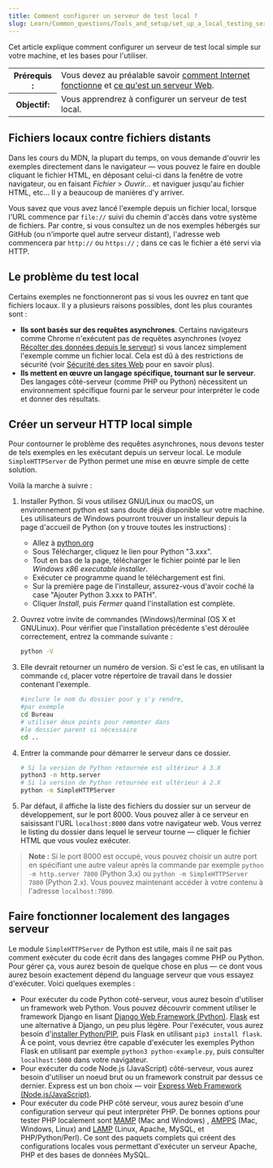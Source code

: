 ```yaml
---
title: Comment configurer un serveur de test local ?
slug: Learn/Common_questions/Tools_and_setup/set_up_a_local_testing_server
---
```


Cet article explique comment configurer un serveur de test local simple sur votre machine, et les bases pour l'utiliser.

<table class="standard-table">
  <tbody>
    <tr>
      <th scope="row">Prérequis :</th>
      <td>
        Vous devez au préalable savoir
        <a href="/fr/docs/Learn/How_the_Internet_works"
          >comment Internet fonctionne</a
        > et
        <a href="/fr/docs/Learn/What_is_a_Web_server"
          >ce qu'est un serveur Web</a
        >.
      </td>
    </tr>
    <tr>
      <th scope="row">Objectif:</th>
      <td>Vous apprendrez à configurer un serveur de test local.</td>
    </tr>
  </tbody>
</table>

## Fichiers locaux contre fichiers distants

Dans les cours du MDN, la plupart du temps, on vous demande d'ouvrir les exemples directement dans le navigateur — vous pouvez le faire en double cliquant le fichier HTML, en déposant celui-ci dans la fenêtre de votre navigateur, ou en faisant _Fichier_ > _Ouvrir..._ et naviguer jusqu'au fichier HTML, etc... Il y a beaucoup de manières d'y arriver.

Vous savez que vous avez lancé l'exemple depuis un fichier local, lorsque l'URL commence par `file://` suivi du chemin d'accès dans votre système de fichiers. Par contre, si vous consultez un de nos exemples hébergés sur GitHub (ou n'importe quel autre serveur distant), l'adresse web commencera par `http://` ou `https://`&nbsp;; dans ce cas le fichier a été servi via HTTP.

## Le problème du test local

Certains exemples ne fonctionneront pas si vous les ouvrez en tant que fichiers locaux. Il y a plusieurs raisons possibles, dont les plus courantes sont :

- **Ils sont basés sur des requêtes asynchrones**. Certains navigateurs comme Chrome n'exécutent pas de requêtes asynchrones (voyez [Récolter des données depuis le serveur](/fr/docs/Learn/JavaScript/Client-side_web_APIs/Fetching_data)) si vous lancez simplement l'exemple comme un fichier local. Cela est dû à des restrictions de sécurité (voir [Sécurité des sites Web](/fr/docs/Learn/Server-side/First_steps/Website_security) pour en savoir plus).
- **Ils mettent en œuvre un langage spécifique, tournant sur le serveur**. Des langages côté-serveur (comme PHP ou Python) nécessitent un environnement spécifique fourni par le serveur pour interpréter le code et donner des résultats.

## Créer un serveur HTTP local simple

Pour contourner le problème des requêtes asynchrones, nous devons tester de tels exemples en les exécutant depuis un serveur local. Le module `SimpleHTTPServer` de Python permet une mise en œuvre simple de cette solution.

Voilà la marche à suivre :

1. Installer Python. Si vous utilisez GNU/Linux ou macOS, un environnement python est sans doute déjà disponible sur votre machine. Les utilisateurs de Windows pourront trouver un installeur depuis la page d'accueil de Python (on y trouve toutes les instructions)&nbsp;:

   - Allez à [python.org](https://www.python.org/)
   - Sous Télécharger, cliquez le lien pour Python "3.xxx".
   - Tout en bas de la page, télécharger le fichier pointé par le lien _Windows x86 executable installer_.
   - Exécuter ce programme quand le téléchargement est fini.
   - Sur la première page de l'installeur, assurez-vous d'avoir coché la case "Ajouter Python 3.xxx to PATH".
   - Cliquer _Install_, puis _Fermer_ quand l'installation est complète.

2. Ouvrez votre invite de commandes (Windows)/terminal (OS X et GNULinux). Pour vérifier que l'installation précédente s'est déroulée correctement, entrez la commande suivante :

   ```bash
   python -V
   ```

3. Elle devrait retourner un numéro de version. Si c'est le cas, en utilisant la commande `cd`, placer votre répertoire de travail dans le dossier contenant l'exemple.

   ```bash
   #inclure le nom du dossier pour y s'y rendre,
   #par exemple
   cd Bureau
   # utiliser deux points pour remonter dans
   #le dossier parent si nécessaire
   cd ..
   ```

4. Entrer la commande pour démarrer le serveur dans ce dossier.

   ```bash
   # Si la version de Python retournée est ultérieur à 3.X
   python3 -m http.server
   # Si la version de Python retournée est ultérieur à 2.X
   python -m SimpleHTTPServer
   ```

5. Par défaut, il affiche la liste des fichiers du dossier sur un serveur de développement, sur le port 8000. Vous pouvez aller à ce serveur en saisissant l'URL `localhost:8000` dans votre navigateur web. Vous verrez le listing du dossier dans lequel le serveur tourne — cliquer le fichier HTML que vous voulez exécuter.

> **Note :** Si le port 8000 est occupé, vous pouvez choisir un autre port en spécifiant une autre valeur après la commande par exemple `python -m http.server 7800` (Python 3.x) ou `python -m SimpleHTTPServer 7800` (Python 2.x). Vous pouvez maintenant accéder à votre contenu à l'adresse `localhost:7800`.

## Faire fonctionner localement des langages serveur

Le module `SimpleHTTPServer` de Python est utile, mais il ne sait pas comment exécuter du code écrit dans des langages comme PHP ou Python. Pour gérer ça, vous aurez besoin de quelque chose en plus — ce dont vous aurez besoin exactement dépend du language serveur que vous essayez d'exécuter. Voici quelques exemples :

- Pour exécuter du code Python coté-serveur, vous aurez besoin d'utiliser un framework web Python. Vous pouvez découvrir comment utiliser le framework Django en lisant [Django Web Framework (Python)](/fr/docs/Learn/Server-side/Django). [Flask](http://flask.pocoo.org/) est une alternative à Django, un peu plus légère. Pour l'exécuter, vous aurez besoin d'[installer Python/PIP](/fr/docs/Learn/Server-side/Django/development_environment#Installing_Python_3), puis Flask en utilisant `pip3 install flask`. À ce point, vous devriez être capable d'exécuter les exemples Python Flask en utilisant par exemple `python3 python-example.py`, puis consulter `localhost:5000` dans votre navigateur.
- Pour exécuter du code Node.js (JavaScript) côté-serveur, vous aurez besoin d'utiliser un noeud brut ou un framework construit par dessus ce dernier. Express est un bon choix — voir [Express Web Framework (Node.js/JavaScript)](/fr/docs/Learn/Server-side/Express_Nodejs).
- Pour exécuter du code PHP côté serveur, vous aurez besoin d'une configuration serveur qui peut interpréter PHP. De bonnes options pour tester PHP localement sont [MAMP](https://www.mamp.info/en/downloads/) (Mac and Windows) , [AMPPS](http://ampps.com/download) (Mac, Windows, Linux) and [LAMP](https://www.linux.com/learn/easy-lamp-server-installation) (Linux, Apache, MySQL, et PHP/Python/Perl). Ce sont des paquets complets qui créent des configurations locales vous permettant d'exécuter un serveur Apache, PHP et des bases de données MySQL.
